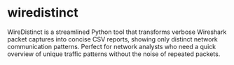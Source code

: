 # wiredistinct
 WireDistinct is a streamlined Python tool that transforms verbose Wireshark packet captures into concise CSV reports, showing only distinct network communication patterns. Perfect for network analysts who need a quick overview of unique traffic patterns without the noise of repeated packets.
